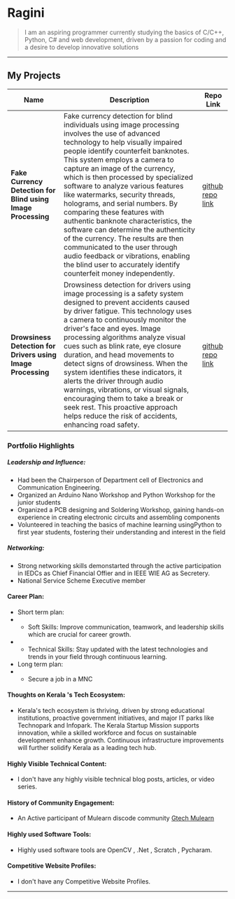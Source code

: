 # Ragini

> I am an aspiring programmer currently studying the basics of C/C++,
Python, C# and web development, driven by a passion for coding and a
desire to develop innovative solutions

---

## My Projects
| Name                | Description                                                                                            | Repo Link                                                      |
|---------------------|--------------------------------------------------------------------------------------------------------|----------------------------------------------------------------|
| **Fake Currency Detection for Blind using Image Processing**       | Fake currency detection for blind individuals using image processing involves the use of advanced technology to help visually impaired people identify counterfeit banknotes. This system employs a camera to capture an image of the currency, which is then processed by specialized software to analyze various features like watermarks, security threads, holograms, and serial numbers. By comparing these features with authentic banknote characteristics, the software can determine the authenticity of the currency. The results are then communicated to the user through audio feedback or vibrations, enabling the blind user to accurately identify counterfeit money independently.                                                  |[github repo link](https://github.com/Ragini7025/FakeCurrencyDetectionUsingImageProcessing.md-)   |
| **Drowsiness Detection for Drivers using Image Processing**        | Drowsiness detection for drivers using image processing is a safety system designed to prevent accidents caused by driver fatigue. This technology uses a camera to continuously monitor the driver's face and eyes. Image processing algorithms analyze visual cues such as blink rate, eye closure duration, and head movements to detect signs of drowsiness. When the system identifies these indicators, it alerts the driver through audio warnings, vibrations, or visual signals, encouraging them to take a break or seek rest. This proactive approach helps reduce the risk of accidents, enhancing road safety.       | [github repo link](https://github.com/Ragini7025/drowsinessDetection.md) |

### Portfolio Highlights

##### Leadership and Influence:

- Had been the Chairperson of Department cell of Electronics and Communication Engineering.
- Organized an Arduino Nano Workshop and Python Workshop for the junior students
- Organized a PCB designing and Soldering Workshop, gaining hands-on experience in creating electronic circuits and assembling
components
- Volunteered in teaching the basics of machine learning usingPython to first year students, fostering their understanding and
interest in the field

##### Networking:

-  Strong networking skills demonstarted through the active participation in IEDCs as Chief Financial Offier and  in IEEE WIE AG as Secretery.
- National Service Scheme Executive member
 #### Career Plan:
- Short term plan: <br>
- - Soft Skills: Improve communication, teamwork, and leadership skills which are crucial for career growth.
- - Technical Skills: Stay updated with the latest technologies and trends in your field through continuous learning.
- Long term plan: <br>
- - Secure a job in a MNC
  
#### Thoughts on Kerala 's Tech Ecosystem:

- Kerala's tech ecosystem is thriving, driven by strong educational institutions, proactive government initiatives, and major IT parks like Technopark and Infopark. The Kerala Startup Mission supports innovation, while a skilled workforce and focus on sustainable development enhance growth. Continuous infrastructure improvements will further solidify Kerala as a leading tech hub.

#### Highly Visible Technical Content:

- I don't have any highly visible technical blog posts, articles, or video series.


#### History of Community Engagement:

- An Active participant of Mulearn discode community [Gtech Mulearn](https://app.mulearn.org/dashboard/profile)
 
#### Highly used Software Tools:

- Highly used software tools are OpenCV , .Net , Scratch , Pycharam.
  
#### Competitive Website Profiles:

- I don't have any Competitive Website Profiles.



---
